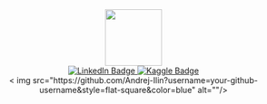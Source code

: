 <div id="header" align="center">
  <img src="https://media.giphy.com/media/M9gbBd9nbDrOTu1Mqx/giphy.gif" width="100"/>
</div>


<div id="badges" align="center">
  <a href="https://linkedin.com/in/андрей-ильин">
    <img src="https://img.shields.io/badge/LinkedIn-blue?style=for-the-badge&logo=linkedin&logoColor=white" alt="LinkedIn Badge"/>
  </a>
  <a href="https://www.kaggle.com/andrejilin">
    <img src="https://img.shields.io/badge/Kaggle-blue?logo=K&logoColor=white&style=for-the-badge" alt="Kaggle Badge"/>
  </a>
</div>

<div id="badges" align="center">
< img src="https://github.com/Andrej-Ilin?username=your-github-username&style=flat-square&color=blue" alt=""/>
